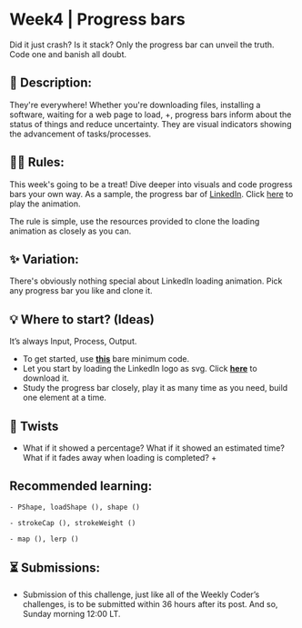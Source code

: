 # Week4 | Progress bars
Did it just crash? Is it stack? Only the progress bar can unveil the truth. Code one and banish all doubt.

## 📃 Description:
They're everywhere! Whether you're downloading files, installing a software, waiting for a web page to load, +, progress bars inform about the status of things and reduce uncertainty. They are visual indicators showing the advancement of tasks/processes.

## 👩‍⚖️ Rules:
This week's going to be a treat! Dive deeper into visuals and code progress bars your own way. As a sample, the progress bar of [LinkedIn](https://www.linkedin.com). Click [here](https://github.com/WeeklyCoder/Week4/blob/main/linkedin%20progress%20bar.mp4) to play the animation.

The rule is simple, use the resources provided to clone the loading animation as closely as you can.

## ✨ Variation:
There's obviously nothing special about LinkedIn loading animation. Pick any progress bar you like and clone it.

## 💡 Where to start? (Ideas)
It’s always Input, Process, Output.
- To get started, use **[this](https://github.com/WeeklyCoder/Week4/blob/main/WeeklyCoder_Week4.pde)** bare minimum code.
- Let you start by loading the LinkedIn logo as svg. Click **[here](https://github.com/WeeklyCoder/Week4/blob/main/linkedin_logo.svg)** to download it.
- Study the progress bar closely, play it as many time as you need, build one element at a time.

## 🥨 Twists
- What if it showed a percentage? What if it showed an estimated time? What if it fades away when loading is completed? +

## Recommended learning:
```- PShape, loadShape (), shape ()```

```- strokeCap (), strokeWeight ()```

```- map (), lerp ()```

## ⏳ Submissions:
- Submission of this challenge, just like all of the Weekly Coder’s challenges, is to be submitted within 36 hours after its post. And so, Sunday morning 12:00 LT.

